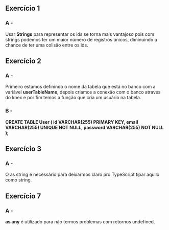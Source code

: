 ## Exercício 1
### A - 
Usar **Strings** para representar os ids se torna mais vantajoso pois com strings podemos ter um maior número de registros únicos, diminuindo a chance de ter uma colisão entre os ids.  
## Exercício 2
### A -
Primeiro estamos definindo o nome da tabela que está no banco com a variável **userTableName**, depois criamos a conexão com o banco através do knex e por fim temos a função que cria um usuário na tabela.
### B - 
**CREATE TABLE User (
	id VARCHAR(255) PRIMARY KEY,
    email VARCHAR(255) UNIQUE NOT NULL,
    password VARCHAR(255) NOT NULL
);**
## Exercício 3
### A -
O as string é necessário para deixarmos claro pro TypeScript tipar aquilo como string.
## Exercício 7
### A - 
**as any** é utilizado para não termos problemas com retornos undefined.
